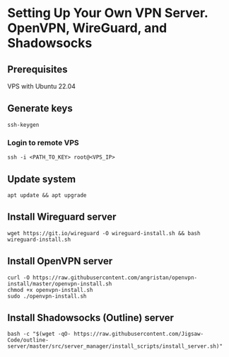 # Setting Up Your Own VPN Server. OpenVPN, WireGuard, and Shadowsocks

## Prerequisites
VPS with Ubuntu 22.04

## Generate keys
```
ssh-keygen
```
### Login to remote VPS
```
ssh -i <PATH_TO_KEY> root@<VPS_IP>
```
## Update system
```
apt update && apt upgrade
```

## Install Wireguard server
```
wget https://git.io/wireguard -O wireguard-install.sh && bash wireguard-install.sh
```

## Install OpenVPN server
```
curl -O https://raw.githubusercontent.com/angristan/openvpn-install/master/openvpn-install.sh
chmod +x openvpn-install.sh
sudo ./openvpn-install.sh
```

## Install Shadowsocks (Outline) server

```
bash -c "$(wget -qO- https://raw.githubusercontent.com/Jigsaw-Code/outline-server/master/src/server_manager/install_scripts/install_server.sh)"
```
